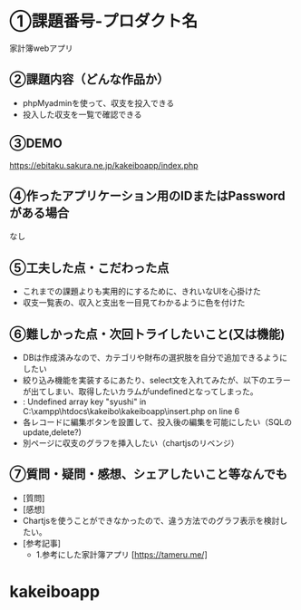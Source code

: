 # ①課題番号-プロダクト名

家計簿webアプリ

## ②課題内容（どんな作品か）

- phpMyadminを使って、収支を投入できる
- 投入した収支を一覧で確認できる

## ③DEMO

https://ebitaku.sakura.ne.jp/kakeiboapp/index.php

## ④作ったアプリケーション用のIDまたはPasswordがある場合

なし

## ⑤工夫した点・こだわった点

- これまでの課題よりも実用的にするために、きれいなUIを心掛けた
- 収支一覧表の、収入と支出を一目見てわかるように色を付けた

## ⑥難しかった点・次回トライしたいこと(又は機能)

- DBは作成済みなので、カテゴリや財布の選択肢を自分で追加できるようにしたい
- 絞り込み機能を実装するにあたり、select文を入れてみたが、以下のエラーが出てしまい、取得したいカラムがundefinedとなってしまった。
- : Undefined array key "syushi" in C:\xampp\htdocs\kakeibo\kakeiboapp\insert.php on line 6
- 各レコードに編集ボタンを設置して、投入後の編集を可能にしたい（SQLのupdate,delete?)
- 別ページに収支のグラフを挿入したい（chartjsのリベンジ）

## ⑦質問・疑問・感想、シェアしたいこと等なんでも

- [質問]
- [感想]
- Chartjsを使うことができなかったので、違う方法でのグラフ表示を検討したい。
- [参考記事]
  - 1.参考にした家計簿アプリ [https://tameru.me/]
# kakeiboapp
